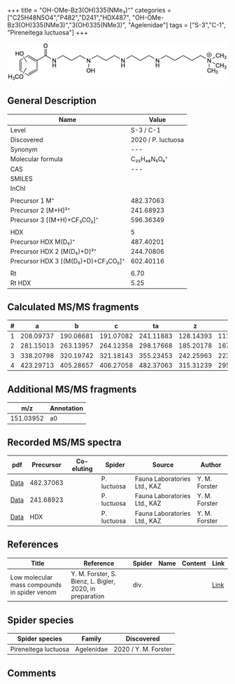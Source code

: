 +++
title = "OH-OMe-Bz3(OH)335(NMe₃)⁺"
categories = ["C25H48N5O4","P482","D241","HDX487",
"OH-OMe-Bz3(OH)335(NMe3)","3(OH)335(NMe3)",
"Agelenidae"]
tags = ["S-3","C-1",
"Pireneitega luctuosa"]
+++

![](/img/OH-OMe-Bz3(OH)335(NMe3).png)

## General Description

| Name                       | Value              |
|----------------------------|--------------------|
| Level                      | S-3 / C-1          |
| Discovered                 | 2020 / P. luctuosa |
| Synonym                    | ---                |
| Molecular formula          | C₂₅H₄₈N₅O₄⁺                   |
| CAS                        | ---                |
| SMILES |   |
| InChI  |   |
|                            |                    |
| Precursor 1  M⁺         | 482.37063                   |
| Precursor 2 [M+H]²⁺       | 241.68923                   |
| Precursor 3 [(M+H)+CF₃CO₂]⁺              | 596.36349                   |
|                            |                    |
| HDX                        | 5                   |
| Precursor HDX    M(D₅)⁺   | 487.40201                   |
| Precursor HDX 2 [M(D₅)+D]²⁺ | 244.70806                   |
| Precursor HDX 3 [(M(D₅)+D)+CF₃CO₂]⁺          | 602.40116                   |
|                            |                    |
| Rt                         | 6.70                   |
| Rt HDX                     | 5.25                   |

## Calculated MS/MS fragments

| # | a         | b         | c         | ta        | z         | y         | tz        |
|---|-----------|-----------|-----------|-----------|-----------|-----------|-----------|
| 1 | 208.09737 | 190.08681 | 191.07082 | 241.11883 | 128.14393 | 111.11738 | 146.17830 |
| 2 | 281.15013 | 263.13957 | 264.12358 | 298.17668 | 185.20178 | 167.16740 | 203.23615 |
| 3 | 338.20798 | 320.19742 | 321.18143 | 355.23453 | 242.25963 | 223.21743 | 276.28891 |
| 4 | 423.29713 | 405.28657 | 406.27058 | 482.37063 | 315.31239 | 295.26236 | 333.34676 |

## Additional MS/MS fragments

| m/z | Annotation |
|-----|------------|
| 151.03952 | a0           |

## Recorded MS/MS spectra

| pdf                                             | Precursor | Co-eluting | Spider      | Source                       | Author        |
|-------------------------------------------------|-----------|------------|-------------|------------------------------|---------------|
| [Data](/pdf/P-luctuosa/482_OH-OMe-Bz3(OH)335(NMe3)_Pl.pdf) | 482.37063 |           | P. luctuosa | Fauna Laboratories Ltd., KAZ | Y. M. Forster |
| [Data](/pdf/P-luctuosa/482_OH-OMe-Bz3(OH)335(NMe3)_Pl_2.pdf) | 241.68923 |           | P. luctuosa | Fauna Laboratories Ltd., KAZ | Y. M. Forster |
| [Data](/pdf/P-luctuosa/482_OH-OMe-Bz3(OH)335(NMe3)_Pl_HDX.pdf) | HDX |           | P. luctuosa | Fauna Laboratories Ltd., KAZ | Y. M. Forster |


## References

| Title | Reference | Spider | Name | Content | Link |
|-------|-----------|--------|------|---------|------|
| Low molecular mass compounds in spider venom      | Y. M. Forster, S. Bienz, L. Bigler, 2020, in preparation          | div.       |   |   | [Link](unknown) |

## Spider species

| Spider species     | Family     | Discovered           |
|--------------------|------------|----------------------|
| Pireneitega luctuosa | Agelenidae | 2020 / Y. M. Forster |


## Comments
